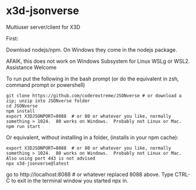 x3d-jsonverse
==============

Multiuser server/client for X3D

First:

Download nodejs/npm.  On Windows they come in the nodejs package.

AFAIK, this does not work on Windows Subsystem for Linux WSLg or WSL2. Assistance Welcome

To run put the following in the bash prompt (or do the equivalent in zsh, command prompt or powershell)
```
git clone https://github.com/coderextreme/JSONverse # or download a zip; unzip into JSONverse folder
cd JSONverse
npm install
export X3DJSONPORT=8088  # or 80 or whatever you like, normally something > 1024.  80 works on Windows.  Probably not Linux or Mac.
npm run start
```
Or equivalent, without installing in a folder, (installs in your npm cache):
```
export X3DJSONPORT=8088  # or 80 or whatever you like, normally something > 1024.  80 works on Windows.  Probably not Linux or Mac.  Also using port 443 is not advised
npx x3d-jsonverse@latest
```
go to http://localhost:8088   # or whatever replaced 8088 above.
Type CTRL-C to exit in the terminal window you started npx in.
